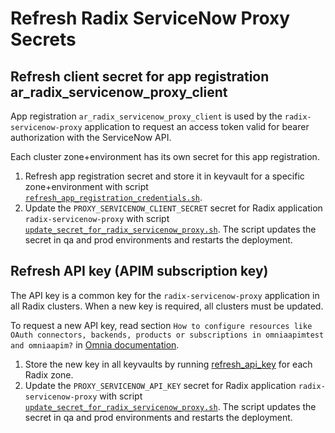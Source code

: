 # Refresh Radix ServiceNow Proxy Secrets


## Refresh client secret for app registration ar_radix_servicenow_proxy_client

App registration `ar_radix_servicenow_proxy_client` is used by the `radix-servicenow-proxy` application to request an access token valid for bearer authorization with the ServiceNow API.

Each cluster zone+environment has its own secret for this app registration.

1. Refresh app registration secret and store it in keyvault for a specific zone+environment with script [`refresh_app_registration_credentials.sh`](./refresh_app_registration_credentials.sh).
1. Update the `PROXY_SERVICENOW_CLIENT_SECRET` secret for Radix application `radix-servicenow-proxy` with script [`update_secret_for_radix_servicenow_proxy.sh`](./../update_secret_for_radix_servicenow_proxy.sh). The script updates the secret in qa and prod environments and restarts the deployment.

## Refresh API key (APIM subscription key)

The API key is a common key for the `radix-servicenow-proxy` application in all Radix clusters. When a new key is required, all clusters must be updated.

To request a new API key, read section `How to configure resources like OAuth connectors, backends, products or subscriptions in omniaapimtest and omniaapim?` in [Omnia documentation](https://docs.omnia.equinor.com/services/omniaapim/faq/).

1. Store the new key in all keyvaults by running [refresh_api_key](./refresh_api_key.sh) for each Radix zone.
1. Update the `PROXY_SERVICENOW_API_KEY` secret for Radix application `radix-servicenow-proxy` with script [`update_secret_for_radix_servicenow_proxy.sh`](./../update_secret_for_radix_servicenow_proxy.sh). The script updates the secret in qa and prod environments and restarts the deployment.



